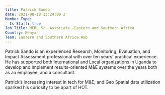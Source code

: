 ```yaml
---
title: Patrick Sando
date: 2021-08-18 13:24:00 Z
Member Type:
  Is Staff: true
Job Title: MERL Sr. Associate -Eastern and Southern Africa
Country: Kenya
Team: Eastern and Southern Africa Hub
---
```


Patrick Sando is an experienced Research, Monitoring, Evaluation, and Impact Assessment professional with over ten years’ practical experience. He has supported both International and Local organizations in Uganda to develop and Implement results-oriented M&E systems over the years both as an employee, and a consultant. 

Patrick’s increasing interest in tech for M&E; and Geo Spatial data utilization sparked his curiosity to be apart of HOT.